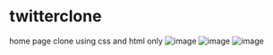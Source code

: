 # twitterclone
home page clone using css and html only
![image](https://user-images.githubusercontent.com/115239975/221915755-1b518a7c-2d9d-48f1-995d-1377f6ffaed9.png)
![image](https://user-images.githubusercontent.com/115239975/221915798-61540550-97c1-48a9-b4b2-45f0d9c5b6ed.png)
![image](https://user-images.githubusercontent.com/115239975/221915873-6bdaaa06-6635-4582-a577-3083500f1a3d.png)
